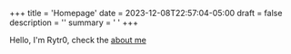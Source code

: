 +++
title = 'Homepage'
date = 2023-12-08T22:57:04-05:00
draft = false
description = ''
summary = ' '
+++

Hello, I'm Rytr0, check the [about me](/about)
